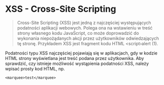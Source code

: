 
# XSS - Cross-Site Scripting

>Cross-Site Scripting (XSS) jest jedną z najczęściej występujących podatności aplikacji webowych. Polega ona na wstawieniu w treść strony własnego kodu JavaScript, co może doprowadzić do wykonania niepożądanych akcji przez użytkowników odwiedzających tę stronę. Przykładem XSS jest fragment kodu HTML <script›alert (1)</script>.

Podatności typu XSS najczęściej pojawiają się w aplikacjach, gdy w kodzie HTML strony wyświetlana jest treść podana przez użytkownika. Aby sprawdzić, czy istnieje możliwość wystąpienia podatności XSS, należy wpisać prosty kod HTML, np. 

```
<marquee>test</marquee>
```










